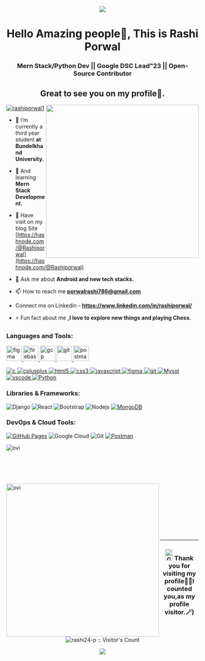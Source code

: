 <p align="center"><img src="https://capsule-render.vercel.app/api?type=waving&color=gradient&height=150"/></p>
<h1 align="center">Hello Amazing people👋, This is Rashi Porwal</h1>
<h3 align="center">Mern Stack/Python Dev || Google DSC Lead"23 || Open-Source Contributor</h3>
<h2 align="center">Great to see you on my profile🤗.</h2>
<img align="right" alt="" width="400" src="https://user-images.githubusercontent.com/89764162/216025420-8abe7bc6-0085-46a9-b5e8-27779e5f7a00.gif">

<p align="left"><a href="https://twitter.com/rashiporwal1" target="blank"><img src="https://img.shields.io/twitter/follow/rashiporwal1?logo=twitter&style=for-the-badge" alt="rashiporwal1" /></a></p>

- 🔭 I’m currently a third year student **at Bundelkhand University.**

- 🌱 And learning **Mern Stack Development.**

- 📝 Have visit on my blog Site [https://hashnode.com/@Rashiporwal](https://hashnode.com/@Rashiporwal)

- 💬 Ask me about **Android and new tech stacks.**

- 📫 How to reach me **porwalrashi786@gmail.com**

-  Connect me on Linkedin - **https://www.linkedin.com/in/rashiporwal/**

- ⚡ Fun fact about me **,I love to explore new things and playing Chess.**

<h3 align="left">Languages and Tools:</h3>
 <a href="https://www.figma.com/" target="_blank" rel="noreferrer"> <img src="https://www.vectorlogo.zone/logos/figma/figma-icon.svg" alt="figma" width="40" height="40"/> </a> <a href="https://firebase.google.com/" target="_blank" rel="noreferrer"> <img src="https://www.vectorlogo.zone/logos/firebase/firebase-icon.svg" alt="firebase" width="40" height="40"/> </a> <a href="https://cloud.google.com" target="_blank" rel="noreferrer"> <img src="https://www.vectorlogo.zone/logos/google_cloud/google_cloud-icon.svg" alt="gcp" width="40" height="40"/> </a> <a href="https://git-scm.com/" target="_blank" rel="noreferrer"> <img src="https://www.vectorlogo.zone/logos/git-scm/git-scm-icon.svg" alt="git" width="40" height="40"/> <a href="https://postman.com" target="_blank" rel="noreferrer"> <img src="https://www.vectorlogo.zone/logos/getpostman/getpostman-icon.svg" alt="postman" width="40" height="40"/> </a></p>
<p align="left"> <a href="https://www.cprogramming.com/" target="_blank"> <img src="https://img.shields.io/badge/C-00599C?style=flat&logo=c&logoColor=white" alt="c" /> </a> <a href="https://www.w3schools.com/cpp/" target="_blank"> <img src="https://img.shields.io/badge/C%2B%2B-00599C?style=flat&logo=c%2B%2B&logoColor=white" alt="cplusplus" /> </a> 
<a href="https://www.w3.org/html/" target="_blank"> <img src="https://img.shields.io/badge/HTML5-E34F26?style=flat&logo=html5&logoColor=white" alt="html5" /> </a><a href="https://www.w3schools.com/css/" target="_blank"> <img src="https://img.shields.io/badge/CSS3-1572B6?style=flat&logo=css3&logoColor=white" alt="css3"/> </a>
<a href="https://www.w3schools.com/js/" target="_blank"> <img src="https://img.shields.io/badge/JavaScript-323330?style=flat&logo=javascript&logoColor=F7DF1E" alt="javascript"/> </a>
 <a href="https://www.figma.com/" target="_blank"> <img src="https://img.shields.io/badge/Figma-F24E1E?style=flat&logo=figma&logoColor=white" alt="figma" /> </a> <a href="https://git-scm.com/" target="_blank"> <img src="https://img.shields.io/badge/GIT-E44C30?style=flat&logo=git&logoColor=white" alt="git" /> </a>  <a href="https://www.mysql.com/" target="_blank"> <img src="https://img.shields.io/badge/MySql-323330?style=flat&logo=mysql&logoColor=blue" alt="Mysql" /> </a> 
  <a href="" target="_blank"> <img src="https://img.shields.io/badge/Visual_Studio_Code-0078D4?style=flat&logo=visual%20studio%20code&logoColor=white" alt="vscode" /> </a> 
  <a href="" target="_blank"> <img src="https://img.shields.io/badge/Python-323330?style=flat&logo=python&logoColor=F7DF1E" alt="Python" /> </a> 
 </p>
 
 ### Libraries & Frameworks:
![Django](https://img.shields.io/badge/-django-%444ec96d?style=flat-square&logo=django)
![React](https://img.shields.io/badge/-React-black?style=flat-square&logo=react)
![Bootstrap](https://img.shields.io/badge/-Bootstrap-563D7C?style=flat-square&logo=bootstrap)
![Nodejs](https://img.shields.io/badge/-Nodejs-black?style=flat-square&logo=Node.js)
<a href="#"><img alt="MongoDB" src ="https://img.shields.io/badge/MongoDB-%234ea94b.svg?logo=mongodb&logoColor=white"></a>

### DevOps & Cloud Tools:

<a href="#"><img alt="GitHub Pages" src="https://img.shields.io/badge/GitHub%20Pages-%23327FC7.svg?logo=github&logoColor=white"></a>
![Google Cloud](https://img.shields.io/badge/Google%20Cloud-black?style=flat-square&logo=google-cloud)
![Git](https://img.shields.io/badge/-Git-black?style=flat-square&logo=git)
<a href="#"><img alt="Postman" src="https://img.shields.io/badge/Postman-FF6C37?logo=postman&logoColor=white"></a>

<p>
<a href="https://github.com/rashi24-p"><span>
 <img align="left" src="https://github-readme-stats.vercel.app/api/top-langs?username=rashi24-p&show_icons=true&locale=en&layout=compact&theme=chartreuse-dark" alt="ovi"/><br/><br/><br/><br/><br/><br/>
<img align="left" src="https://github-readme-stats.vercel.app/api?username=rashi24-p&show_icons=true&locale=en&theme=chartreuse-dark" alt="ovi" width="400px"/>
</span></a> </p>

<br><br><br><br><br><br>

<hr>

<h3 align="center"><img src="https://media.giphy.com/media/bJ4TVNYNUympPgcpem/giphy.gif" width="20px" height="30px"  alt="Git"/>&nbsp;Thank you for visiting my profile👩‍🚀I counted you,as my profile visitor.🪄)</h3>

<p align="center"><img src="https://profile-counter.glitch.me/{rashi24-p}/count.svg" alt="rashi24-p :: Visitor's Count" /></p>


<p align="center">
  <img src="https://capsule-render.vercel.app/api?type=waving&color=gradient&height=57"/>
</p>

